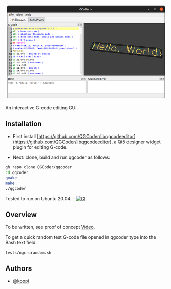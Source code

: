<img src="https://raw.githubusercontent.com/QGCoder/qgcoder/master/doc/gcoder-001.png"/>

An interactive G-code editing GUI.

## Installation

* First install [https://github.com/QGCoder/libqgcodeeditor](https://github.com/QGCoder/libqgcodeeditor), a Qt5 designer widget plugin for editing G-code.

* Next: clone, build and run qgcoder as follows:
```bash
gh repo clone QGCoder/qgcoder
cd qgcoder
qmake
make
./qgcoder
```

Tested to run on Ubuntu 20.04. - [![CI](https://github.com/QGCoder/qgcoder/actions/workflows/main.yml/badge.svg)](https://github.com/QGCoder/qgcoder/actions/workflows/main.yml)

## Overview

To be written, see proof of concept [Video](https://www.youtube.com/watch?v=9D3hMXP5-QM).

To get a quick random test G-code file opened in qgcoder type into the Bash text field:
```bash
tests/ngc-urandom.sh
```

## Authors

* [@koppi](https://github.com/koppi)

